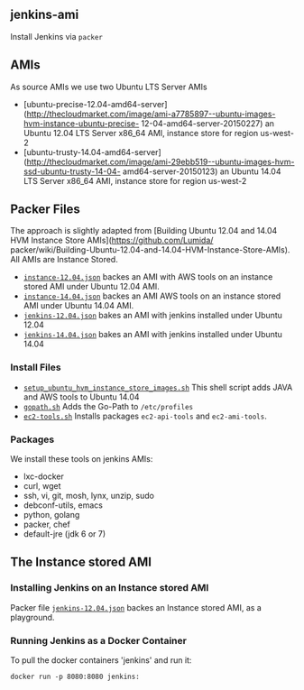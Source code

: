 ## jenkins-ami
Install Jenkins via `packer`


## AMIs

As source AMIs we use two Ubuntu LTS Server AMIs
 + [ubuntu-precise-12.04-amd64-server](http://thecloudmarket.com/image/ami-a7785897--ubuntu-images-hvm-instance-ubuntu-precise-
   12-04-amd64-server-20150227) 
an Ubuntu 12.04 LTS Server x86_64 AMI, instance store for region
us-west-2 
 + [ubuntu-trusty-14.04-amd64-server](http://thecloudmarket.com/image/ami-29ebb519--ubuntu-images-hvm-ssd-ubuntu-trusty-14-04-
   amd64-server-20150123) 
an Ubuntu 14.04 LTS Server x86_64 AMI, instance store for region
us-west-2 

## Packer Files
The approach is slightly adapted from [Building Ubuntu 12.04 and 14.04
HVM Instance Store AMIs](https://github.com/Lumida/
packer/wiki/Building-Ubuntu-12.04-and-14.04-HVM-Instance-Store-AMIs).
All AMIs are Instance Stored.
 + [`instance-12.04.json`](instance-12.04.json) backes an AMI with AWS tools 
on an instance stored AMI under Ubuntu 12.04
AMI.
 + [`instance-14.04.json`](instance-14.04.json) backes an AMI AWS tools 
on an instance stored AMI under Ubuntu 14.04 AMI.
 + [`jenkins-12.04.json`](jenkins-12.04.json) bakes 
an AMI with jenkins installed under Ubuntu 12.04
 + [`jenkins-14.04.json`](jenkins-14.04.json) bakes 
an AMI with jenkins installed under Ubuntu 14.04

### Install Files
 + [`setup_ubuntu_hvm_instance_store_images.sh`](setup_ubuntu_hvm_instance_store_images.sh) 
This shell script adds JAVA and AWS tools to Ubuntu 14.04
 + [`gopath.sh`](gopath.sh) Adds the Go-Path to `/etc/profiles`
 + [`ec2-tools.sh`](ec2-tools.sh) Installs packages `ec2-api-tools` and
   `ec2-ami-tools`.

### Packages
We install these tools on jenkins AMIs:
 + lxc-docker
 + curl, wget
 + ssh, vi, git, mosh, lynx, unzip, sudo
 + debconf-utils, emacs
 + python, golang
 + packer, chef
 + default-jre (jdk 6 or 7)

The Instance stored AMI
-----------------------

### Installing Jenkins on an Instance stored AMI
Packer file [`jenkins-12.04.json`](jenkins-12.04.json) backes 
an Instance stored AMI, as a playground.

### Running Jenkins as a Docker Container
To pull the docker containers 'jenkins' and run it:
```
docker run -p 8080:8080 jenkins:
```
